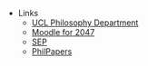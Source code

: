 - Links
  - [UCL Philosophy Department](https://www.ucl.ac.uk/philosophy)
  - [Moodle for 2047](https://moodle-1819.ucl.ac.uk/course/view.php?id=6543)
  - [SEP](https://plato.stanford.edu/contents.html)
  - [PhilPapers](https://philpapers.org)